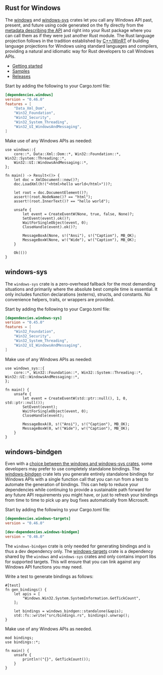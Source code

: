 ## Rust for Windows

The [windows](https://crates.io/crates/windows) and [windows-sys](https://crates.io/crates/windows-sys) crates let you call any Windows API past, present, and future using code generated on the fly directly from the [metadata describing the API](https://github.com/microsoft/windows-rs/tree/master/crates/libs/metadata/default) and right into your Rust package where you can call them as if they were just another Rust module. The Rust language projection follows in the tradition established by [C++/WinRT](https://github.com/microsoft/cppwinrt) of building language projections for Windows using standard languages and compilers, providing a natural and idiomatic way for Rust developers to call Windows APIs.

* [Getting started](https://kennykerr.ca/rust-getting-started/)
* [Samples](https://github.com/microsoft/windows-rs/tree/0.46.0/crates/samples)
* [Releases](https://github.com/microsoft/windows-rs/releases)

Start by adding the following to your Cargo.toml file:

```toml
[dependencies.windows]
version = "0.46.0"
features = [
    "Data_Xml_Dom",
    "Win32_Foundation",
    "Win32_Security",
    "Win32_System_Threading",
    "Win32_UI_WindowsAndMessaging",
]
```

Make use of any Windows APIs as needed:

```rust,no_run
use windows::{
    core::*, Data::Xml::Dom::*, Win32::Foundation::*, Win32::System::Threading::*,
    Win32::UI::WindowsAndMessaging::*,
};

fn main() -> Result<()> {
    let doc = XmlDocument::new()?;
    doc.LoadXml(h!("<html>hello world</html>"))?;

    let root = doc.DocumentElement()?;
    assert!(root.NodeName()? == "html");
    assert!(root.InnerText()? == "hello world");

    unsafe {
        let event = CreateEventW(None, true, false, None)?;
        SetEvent(event).ok()?;
        WaitForSingleObject(event, 0);
        CloseHandle(event).ok()?;

        MessageBoxA(None, s!("Ansi"), s!("Caption"), MB_OK);
        MessageBoxW(None, w!("Wide"), w!("Caption"), MB_OK);
    }

    Ok(())
}
```

## windows-sys

The `windows-sys` crate is a zero-overhead fallback for the most demanding situations and primarily where the absolute best compile time is essential. It only includes function declarations (externs), structs, and constants. No convenience helpers, traits, or wrappers are provided.

Start by adding the following to your Cargo.toml file:

```toml
[dependencies.windows-sys]
version = "0.45.0"
features = [
    "Win32_Foundation",
    "Win32_Security",
    "Win32_System_Threading",
    "Win32_UI_WindowsAndMessaging",
]
```

Make use of any Windows APIs as needed:

```rust,no_run
use windows_sys::{
    core::*, Win32::Foundation::*, Win32::System::Threading::*, Win32::UI::WindowsAndMessaging::*,
};

fn main() {
    unsafe {
        let event = CreateEventW(std::ptr::null(), 1, 0, std::ptr::null());
        SetEvent(event);
        WaitForSingleObject(event, 0);
        CloseHandle(event);

        MessageBoxA(0, s!("Ansi"), s!("Caption"), MB_OK);
        MessageBoxW(0, w!("Wide"), w!("Caption"), MB_OK);
    }
}
```

## windows-bindgen

Even with a [choice between the windows and windows-sys crates](https://kennykerr.ca/rust-getting-started/windows-or-windows-sys.html), some developers may prefer to use completely standalone bindings. The [windows-bindgen](https://crates.io/crates/windows-bindgen) crate lets you generate entirely standalone bindings for Windows APIs with a single function call that you can run from a test to automate the generation of bindings. This can help to reduce your dependencies while continuing to provide a sustainable path forward for any future API requirements you might have, or just to refresh your bindings from time to time to pick up any bug fixes automatically from Microsoft.

Start by adding the following to your Cargo.toml file:

```toml
[dependencies.windows-targets]
version = "0.46.0"

[dev-dependencies.windows-bindgen]
version = "0.46.0"
```

The `windows-bindgen` crate is only needed for generating bindings and is thus a dev dependency only. The [windows-targets](https://crates.io/crates/windows-targets) crate is a dependency shared by the `windows` and `windows-sys` crates and only contains import libs for supported targets. This will ensure that you can link against any Windows API functions you may need. 

Write a test to generate bindings as follows:

```rust,no_run
#[test]
fn gen_bindings() {
    let apis = [
        "Windows.Win32.System.SystemInformation.GetTickCount",
    ];

    let bindings = windows_bindgen::standalone(&apis);
    std::fs::write("src/bindings.rs", bindings).unwrap();
}
```

Make use of any Windows APIs as needed.

```rust,no_run
mod bindings;
use bindings::*;

fn main() {
    unsafe {
        println!("{}", GetTickCount());
    }
}
```
